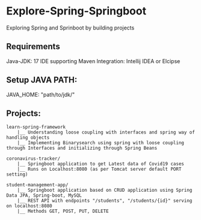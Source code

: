 # Explore-Spring-Springboot
Exploring Spring and Sprinboot by building projects

## Requirements
Java-JDK: 17
IDE supporting Maven Integration: Intellij IDEA or Elcipse

## Setup JAVA PATH:
JAVA_HOME: "path/to/jdk/"

## Projects:

    learn-spring-framework
        |__ Understanding loose coupling with interfaces and spring way of handling objects
        |__ Implementing Binarysearch using spring with loose coupling through Interfaces and initializing through Spring Beans
        
    coronavirus-tracker/
        |__ Springboot application to get Latest data of Covid19 cases
        |__ Runs on Localhost:8080 (as per Tomcat server default PORT setting)
    
    student-management-app/
        |__ Springboot application based on CRUD application using Spring Data JPA, Spring-boot, MySQL
        |__ REST API with endpoints "/students", "/students/{id}" serving on localhost:8080
        |__ Methods GET, POST, PUT, DELETE
    
    
      

